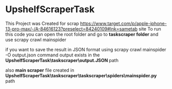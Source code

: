 # UpshelfScraperTask
This Project was Created for scrap https://www.target.com/p/apple-iphone-13-pro-max/-/A-84616123?preselect=84240109#lnk=sametab site
To run this code you can open the root folder and go to <b> taskscraper folder </b>
and use scrapy crawl mainspider

if you want to save the result in JSON format using scrapy crawl mainspider -O output.json command
output exists in the <b>UpshelfScraperTask\taskscraper\output.JSON </b> path

also <b>main scraper</b> file created in <b>UpshelfScraperTask\taskscraper\taskscraper\spiders\mainspider.py </b> path
